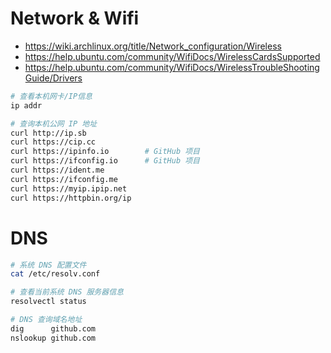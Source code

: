# Network & Wifi

- https://wiki.archlinux.org/title/Network_configuration/Wireless
- https://help.ubuntu.com/community/WifiDocs/WirelessCardsSupported
- https://help.ubuntu.com/community/WifiDocs/WirelessTroubleShootingGuide/Drivers

```bash
# 查看本机网卡/IP信息
ip addr

# 查询本机公网 IP 地址
curl http://ip.sb
curl https://cip.cc
curl https://ipinfo.io        # GitHub 项目
curl https://ifconfig.io      # GitHub 项目
curl https://ident.me
curl https://ifconfig.me
curl https://myip.ipip.net
curl https://httpbin.org/ip
```

# DNS

```bash
# 系统 DNS 配置文件
cat /etc/resolv.conf

# 查看当前系统 DNS 服务器信息
resolvectl status

# DNS 查询域名地址
dig      github.com
nslookup github.com
```
